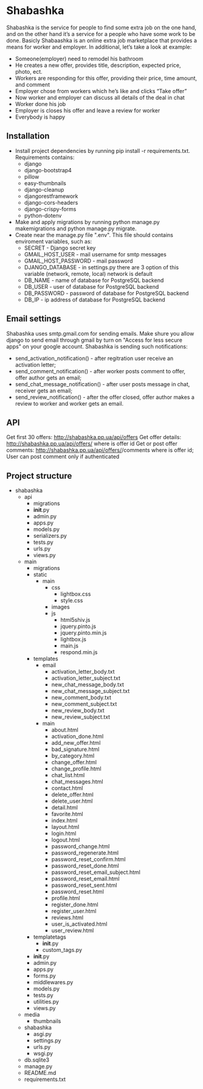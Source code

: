 # Shabashka 

Shabashka is the service for people to find some extra job on the one hand, and on the other hand it’s a service for a people who have some work to be done. Basicly  Shabaashka is an online extra job marketplace that provides a means for worker and employer. In additional, let’s take a look at example:
- Someone(employer) need to remodel his bathroom
- He creates a new offer, provides title, description, expected price, photo, ect.
- Workers are responding  for this offer, providing their price, time amount, and comment
- Employer chose from workers which he’s like and clicks “Take offer”
- Now worker and employer can discuss all details of the deal in chat 
- Worker done his job
- Employer is closes his offer and leave a review for worker
- Everybody is happy

## Installation

- Install project dependencies by running pip install -r requirements.txt. Requirements contains:
    - django
    - django-bootstrap4
    - pillow
    - easy-thumbnails
    - django-cleanup
    - djangorestframework
    - django-cors-headers
    - django-crispy-forms
    - python-dotenv
- Make and apply migrations by running python manage.py makemigrations and python manage.py migrate.
- Create near the manage.py file ".env". This file should contains enviroment variables, such as:
    - SECRET - Django secret key 
    - GMAIL_HOST_USER - mail username for smtp messages 
    - GMAIL_HOST_PASSWORD - mail password 
    - DJANGO_DATABASE - in settings.py there are 3 option of this variable (network, remote, local) network is default
    - DB_NAME - name of database for PostgreSQL backend 
    - DB_USER - user of database for PostgreSQL backend 
    - DB_PASSWORD - password of database for PostgreSQL backend
    - DB_IP - ip address of database for PostgreSQL backend

## Email settings 

Shabashka uses smtp.gmail.com for sending emails. Make shure you allow django to send email through gmail by turn on "Access for less secure apps" on your google account. Shabashka is sending such notifications:
- send_activation_notification() - after regitration user receive an activation letter;
- send_comment_notification() - after worker posts comment to offer, offer author gets an email;
- send_chat_message_notification() - after user posts message in chat, receiver gets an email;
- send_review_notification() - after the offer closed, offer author makes a review to worker and worker gets an email.


## API
Get first 30 offers:
    http://shabashka.pp.ua/api/offers
Get offer details:
    http://shabashka.pp.ua/api/offers/<pk> 
    where <pk> is offer id
Get or post offer comments:
    http://shabashka.pp.ua/api/offers/<pk>/comments
    where <pk> is offer id; User can post comment only if authenticated


##  Project structure 

- shabashka
    - api
        - migrations
        - __init__.py
        - admin.py
        - apps.py
        - models.py
        - serializers.py
        - tests.py
        - urls.py
        - views.py
    - main
        - migrations 
        - static
            - main
                - css
                    - lightbox.css
                    - style.css 
                - images
                - js
                    - html5shiv.js
                    - jquery.pinto.js
                    - jquery.pinto.min.js
                    - lightbox.js
                    - main.js
                    - respond.min.js
        - templates
            - email
                - activation_letter_body.txt
                - activation_letter_subject.txt
                - new_chat_message_body.txt
                - new_chat_message_subject.txt
                - new_comment_body.txt
                - new_comment_subject.txt
                - new_review_body.txt
                - new_review_subject.txt                
            - main
                - about.html
                - activation_done.html
                - add_new_offer.html
                - bad_signature.html
                - by_category.html
                - change_offer.html
                - change_profile.html
                - chat_list.html
                - chat_messages.html
                - contact.html
                - delete_offer.html
                - delete_user.html
                - detail.html
                - favorite.html
                - index.html
                - layout.html
                - login.html
                - logout.html
                - password_change.html
                - password_regenerate.html
                - password_reset_confirm.html
                - password_reset_done.html
                - password_reset_email_subject.html
                - password_reset_email.html
                - password_reset_sent.html
                - password_reset.html
                - profile.html
                - register_done.html
                - register_user.html
                - reviews.html
                - user_is_activated.html
                - user_review.html
        - templatetags
            - __init__.py
            - custom_tags.py
        - __init__.py
        - admin.py
        - apps.py
        - forms.py
        - middlewares.py
        - models.py
        - tests.py
        - utilities.py
        - views.py
    - media 
        - thumbnails 
    - shabashka
        - asgi.py
        - settings.py
        - urls.py
        - wsgi.py
    - db.sqlite3
    - manage.py
    - README.md
    - requirements.txt


